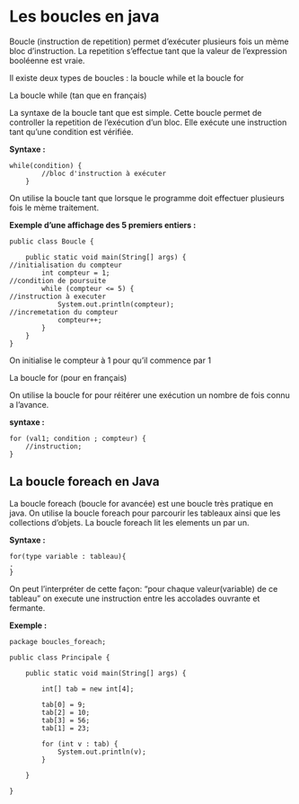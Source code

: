 # Les boucles en java


Boucle (instruction de repetition) permet d’exécuter plusieurs fois un mème bloc d’instruction. La repetition s’effectue tant que la valeur de l’expression booléenne est vraie.

Il existe deux types de boucles : la boucle while et la boucle for

La boucle while (tan que en français)

La syntaxe de la boucle tant que est simple. Cette boucle permet de controller la repetition de l’exécution d’un bloc. Elle exécute une instruction tant qu’une condition est vérifiée.

**Syntaxe :**

    while(condition) {
            //bloc d'instruction à exécuter
        } 

On utilise la boucle tant que lorsque le programme doit effectuer plusieurs fois le mème traitement.



**Exemple d’une affichage des 5 premiers entiers :**
	
    public class Boucle {
    
        public static void main(String[] args) {
    //initialisation du compteur
            int compteur = 1;
    //condition de poursuite
            while (compteur <= 5) {
    //instruction à executer
                System.out.println(compteur);
    //incremetation du compteur
                compteur++;
            }
        }
    }

On initialise le compteur à 1 pour qu’il commence par 1

La boucle for (pour en français)

On utilise la boucle for pour réitérer une exécution un nombre de fois connu a l’avance.

**syntaxe :**

    for (val1; condition ; compteur) {
        //instruction;
    }



## La boucle foreach en Java


La boucle foreach (boucle for avancée) est une boucle très pratique en java. On utilise la boucle foreach pour parcourir les tableaux ainsi que les collections d’objets. La boucle foreach lit les elements un par un.

**Syntaxe :**

    for(type variable : tableau){
    .
    }

On peut l’interpréter de cette façon: “pour chaque valeur(variable) de ce tableau” on execute une instruction entre les accolades ouvrante et fermante.


**Exemple :**

    package boucles_foreach;
    
    public class Principale {
    
        public static void main(String[] args) {
    
            int[] tab = new int[4];
    
            tab[0] = 9;
            tab[2] = 10;
            tab[3] = 56;
            tab[1] = 23;
    
            for (int v : tab) {
                System.out.println(v);
            }
    
        }
    
    }